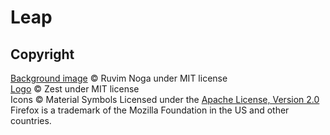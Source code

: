 # Leap

## Copyright
[Background image](/assets/background.avif) © Ruvim Noga under MIT license\
[Logo](/assets/logo.svg) © Zest under MIT license\
Icons © Material Symbols Licensed under the [Apache License, Version 2.0](https://www.apache.org/licenses/LICENSE-2.0)\
Firefox is a trademark of the Mozilla Foundation in the US and other countries.
